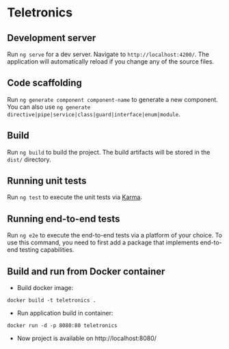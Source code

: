 # Teletronics

## Development server

Run `ng serve` for a dev server. Navigate to `http://localhost:4200/`. The application will automatically reload if you change any of the source files.

## Code scaffolding

Run `ng generate component component-name` to generate a new component. You can also use `ng generate directive|pipe|service|class|guard|interface|enum|module`.

## Build

Run `ng build` to build the project. The build artifacts will be stored in the `dist/` directory.

## Running unit tests

Run `ng test` to execute the unit tests via [Karma](https://karma-runner.github.io).

## Running end-to-end tests

Run `ng e2e` to execute the end-to-end tests via a platform of your choice. To use this command, you need to first add a package that implements end-to-end testing capabilities.

## Build and run from Docker container

[//]: # (- docker build -t teletronics .)
- Build docker image:

`docker build -t teletronics .`

- Run application build in container:

`docker run -d -p 8080:80 teletronics`

- Now project is available on http://localhost:8080/

